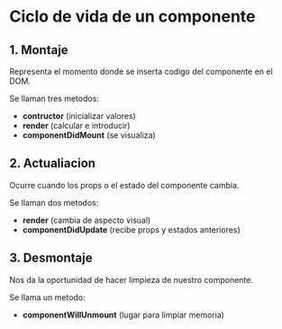 # **Ciclo de vida de un componente**

## **1. Montaje**

Representa el momento donde se inserta codigo del componente en el DOM.

Se llaman tres metodos: 
- **contructor** (inicializar valores)
- **render** (calcular e introducir)
- **componentDidMount** (se visualiza)

## **2. Actualiacion**

Ocurre cuando los props o el estado del componente cambia.

Se llaman dos metodos:
- **render** (cambia de aspecto visual)
- **componentDidUpdate** (recibe props y estados anteriores)

## **3. Desmontaje**

Nos da la oportunidad de hacer limpieza de nuestro componente.

Se llama un metodo:
- **componentWillUnmount** (lugar para limpiar memoria)
